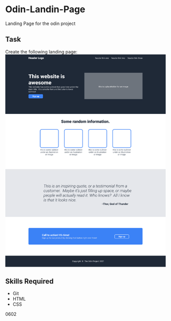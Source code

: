# Odin-Landin-Page
Landing Page for the odin project

## Task
Create the following landing page:  
![image](/example.png)

## Skills Required

- Git
- HTML
- CSS


0602